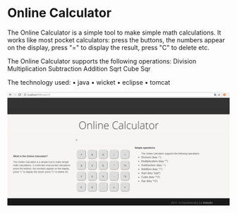 # Online Calculator

The Online Calculator is a simple tool to make simple math calculations. It works like most pocket calculators: press the buttons, the numbers appear on the display, press "=" to display the result, press "C" to delete etc.

The Online Calculator supports the following operations: Division Multiplication Subtraction Addition Sqrt Cube Sqr

The technology used: •	java •	wicket •	eclipse •	tomcat

![Image alt](https://github.com/danishevskiy/Calc/blob/finish/Calc.JPG)
